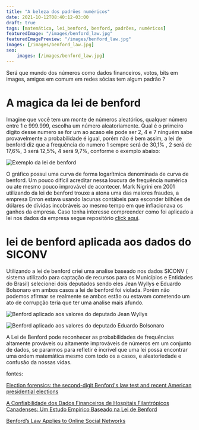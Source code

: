 ```yaml
---
title: "A beleza dos padrões numéricos"
date: 2021-10-12T08:40:12-03:00
draft: true
tags: [matemática, lei_benford, benford, padrões, numéricos]
featuredImage: "/images/benford_law.jpg"
featuredImagePreview: "/images/benford_law.jpg"
images: [/images/benford_law.jpg]
seo:
    images: [/images/benford_law.jpg]
---
```


Será que mundo dos números como dados financeiros, votos, bits em images, amigos em comum em redes sócias tem algum padrão ?


# A magica da lei de benford

Imagine que você tem um monte de números aleatórios, qualquer número entre 1 e 999.999, escolha um número aleatoriamente. Qual é o primeiro digito desse numero se for um ao acaso ele pode ser 2, 4 e 7 ninguém sabe provavelmente a probabilidade é igual, porém não é bem assim, a lei de benford diz que a frequência do numero 1 sempre será de 30,1% , 2 será de 17,6%, 3 será 12,5%, 4 será 9,7%, conforme o exemplo abaixo:

![Exemplo da lei de benford](/images/benford_example.png)

O gráfico possui uma curva de forma logarítmica denominada de curva de benford. Um pouco difícil acreditar nessa loucura de frequência numérica ou ate mesmo pouco improvável de acontecer. Mark Nigrini em  2001 utilizando da lei de benford trouxe a atona uma das maiores fraudes, a empresa Enron estava usando lacunas contábeis para esconder bilhões de dólares de dívidas incobráveis ​​ao mesmo tempo em que inflacionava os ganhos da empresa. Caso tenha interesse compreender como foi aplicado a lei nos dados da empresa segue repositório [click aqui](https://github.com/mauriciomani/ENRON-Benford-s-law). 

# lei de benford aplicada aos dados do SICONV

Utilizando a lei de benford criei uma analise baseado nos dados SICONV ( sistema utilizado para captação de recursos para os Municípios e Entidades do Brasil) selecionei dois deputados sendo eles Jean Wyllys e Eduardo Bolsonaro
em ambos casos a lei de benford foi violada. Porém não podemos afirmar se realmente se ambos estão ou estavam  cometendo um ato de corrupção teria que ter uma analise mais afundo.

![Benford aplicado aos valores do deputado Jean Wyllys](/images/benford_jean_wyllys.png)


![Benford aplicado aos valores do deputado Eduardo Bolsonaro](/images/benford_eduardo_bolsonaro.png)

A Lei de Benford pode reconhecer as probabilidades de frequências altamente prováveis ou altamente improváveis de números em um conjunto de dados, se pararmos para refletir é incrível que uma lei possa encontrar uma ordem matemática mesmo com todo os a casos, e aleatoriedade e confusão da nossas vidas. 

fontes: 

[Election forensics: the second-digit Benford's law test and recent American presidential elections](https://www.researchgate.net/publication/228386443_Election_forensics_the_second-digit_Benford's_law_test_and_recent_American_presidential_elections)

[A Confiabilidade dos Dados Financeiros de Hospitais Filantrópicos Canadenses: Um Estudo Empírico Baseado na Lei de Benford](https://revistas.ufrj.br/index.php/scg/article/download/13290/9112)

[Benford’s Law Applies to Online Social Networks](https://journals.plos.org/plosone/article?id=10.1371/journal.pone.0135169)







